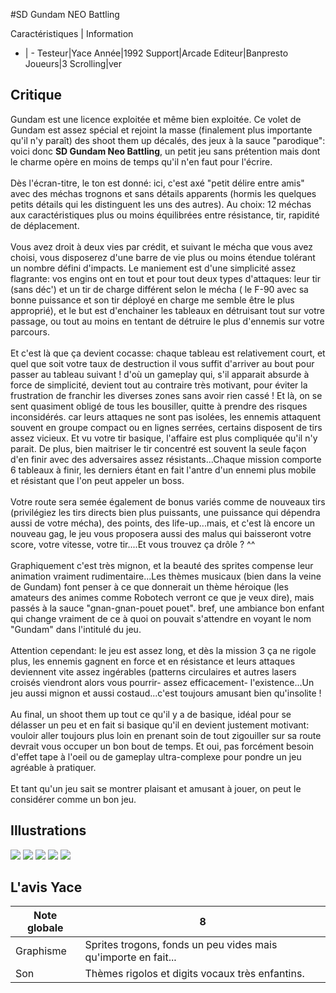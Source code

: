#SD Gundam NEO Battling

Caractéristiques | Information
- | -
Testeur|Yace
Année|1992
Support|Arcade
Editeur|Banpresto
Joueurs|3
Scrolling|ver

## Critique
Gundam est une licence exploitée et même bien exploitée. Ce volet de Gundam est assez spécial et rejoint la masse (finalement plus importante qu'il n'y paraît) des shoot them up décalés, des jeux à la sauce "parodique": voici donc <b>SD Gundam Neo Battling</b>, un petit jeu sans prétention mais dont le charme opère en moins de temps qu'il n'en faut pour l'écrire.<br/><br/>Dès l'écran-titre, le ton est donné: ici, c'est axé "petit délire entre amis" avec des méchas trognons et sans détails apparents (hormis les quelques petits détails qui les distinguent les uns des autres). Au choix: 12 méchas  aux caractéristiques plus ou moins équilibrées entre résistance, tir, rapidité de déplacement.<br/><br/>Vous avez droit à deux vies par crédit, et suivant le mécha que vous avez choisi, vous disposerez d'une barre de vie plus ou moins étendue tolérant un nombre défini d'impacts. Le maniement est d'une simplicité assez flagrante: vos engins ont en tout et pour tout deux types d'attaques: leur tir (sans déc') et un tir de charge différent selon le mécha ( le F-90 avec sa bonne puissance et son tir déployé en charge me semble être le plus approprié), et le but est d'enchainer les tableaux en détruisant tout sur votre passage, ou tout au moins en tentant de détruire le plus d'ennemis sur votre parcours.<br/><br/>Et c'est là que ça devient cocasse: chaque tableau est relativement court, et quel que soit votre taux de destruction il vous suffit d'arriver au bout pour passer au tableau suivant ! d'où un gameplay qui, s'il apparait absurde à force de simplicité, devient tout au contraire très motivant, pour éviter la frustration de franchir les diverses zones sans avoir rien cassé ! Et là, on se sent quasiment obligé de tous les bousiller, quitte à prendre des risques inconsidérés. car leurs attaques ne sont pas isolées, les ennemis attaquent souvent en groupe compact ou en lignes serrées, certains disposent de tirs assez vicieux. Et vu votre tir basique, l'affaire est plus compliquée qu'il n'y parait. De plus, bien maitriser le tir concentré est souvent la seule façon d'en finir avec des adversaires assez résistants...Chaque mission comporte 6 tableaux à finir, les derniers étant en fait l'antre d'un ennemi plus mobile et résistant que l'on peut appeler un boss.<br/><br/>Votre route sera semée également de bonus variés comme de nouveaux tirs (privilégiez les tirs directs bien plus puissants, une puissance qui dépendra aussi de votre mécha), des points, des life-up...mais, et c'est là encore un nouveau gag, le jeu vous proposera aussi des malus qui baisseront votre score, votre vitesse, votre tir....Et vous trouvez ça drôle ? ^^<br/><br/>Graphiquement c'est très mignon, et la beauté des sprites compense leur animation vraiment rudimentaire...Les thèmes musicaux (bien dans la veine de Gundam) font penser à ce que donnerait un thème héroique (les amateurs des animes comme Robotech verront ce que je veux dire), mais passés à la sauce "gnan-gnan-pouet pouet". bref, une ambiance bon enfant qui change vraiment de ce à quoi on pouvait s'attendre en voyant le nom "Gundam" dans l'intitulé du jeu.<br/><br/>Attention cependant: le jeu est assez long, et dès la mission 3 ça ne rigole plus, les ennemis gagnent en force et en résistance et leurs attaques deviennent vite assez ingérables (patterns circulaires et autres lasers croisés viendront alors vous pourrir- assez efficacement- l'existence...Un jeu aussi mignon et aussi costaud...c'est toujours amusant bien qu'insolite !<br/><br/>Au final, un shoot them up tout ce qu'il y a de basique, idéal pour se délasser un peu et en fait si basique qu'il en devient justement motivant: vouloir aller toujours plus loin en prenant soin de tout zigouiller sur sa route devrait vous occuper un bon bout de temps. Et oui, pas forcément besoin d'effet tape à l'oeil ou de gameplay ultra-complexe pour pondre un jeu agréable à pratiquer.<br/><br/>Et tant qu'un jeu sait se montrer plaisant et amusant à jouer, on peut le considérer comme un bon jeu.

## Illustrations
![](http://www.shmup.com/images/thumbs/img_fiche_1_1178.png)
![](http://www.shmup.com/images/thumbs/img_fiche_2_1178.png)
![](http://www.shmup.com/images/thumbs/img_fiche_3_1178.png)
![](http://www.shmup.com/images/thumbs/img_fiche_4_1178.png)
![](http://www.shmup.com/images/thumbs/)

## L'avis Yace
Note globale|8
-|-
Graphisme|Sprites trogons, fonds un peu vides mais qu'importe en fait...
Son|Thèmes rigolos et digits vocaux très enfantins.
